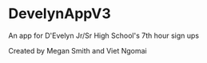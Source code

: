# DevelynAppV3

An app for D'Evelyn Jr/Sr High School's 7th hour sign ups

Created by Megan Smith and Viet Ngomai